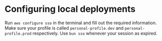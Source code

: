 # Configuring local deployments

Run `aws configure sso` in the terminal and fill out the required information. Make sure your profile is called
`personal-profile.dev` and `personal-profile.prod` respectively. Use `bun sso` whenever your session as expired.
